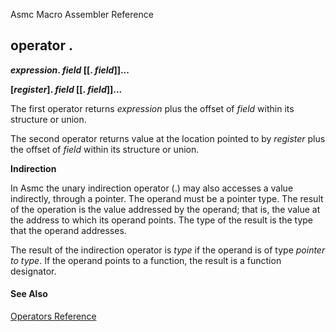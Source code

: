 Asmc Macro Assembler Reference

## operator .

**_expression_. _field_ [[. _field_]]...**

**[_register_]. _field_ [[. _field_]]...**

The first operator returns _expression_ plus the offset of _field_ within its structure or union.

The second operator returns value at the location pointed to by _register_ plus the offset of _field_ within its structure or union.

**Indirection**

In Asmc the unary indirection operator (.) may also accesses a value indirectly, through a pointer. The operand must be a pointer type. The result of the operation is the value addressed by the operand; that is, the value at the address to which its operand points. The type of the result is the type that the operand addresses.

The result of the indirection operator is _type_ if the operand is of type _pointer to type_. If the operand points to a function, the result is a function designator.

#### See Also

[Operators Reference](readme.md)
